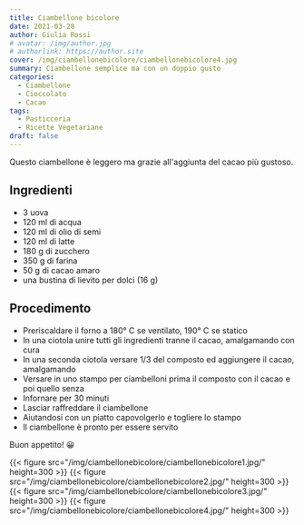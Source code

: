 ```yaml
---
title: Ciambellone bicolore
date: 2021-03-28
author: Giulia Rossi
# avatar: /img/author.jpg
# authorlink: https://author.site
cover: /img/ciambellonebicolore/ciambellonebicolore4.jpg
summary: Ciambellone semplice ma con un doppio gusto
categories:
  - Ciambellone
  - Cioccolato
  - Cacao
tags:
  - Pasticceria
  - Ricette Vegetariane
draft: false
---
```


Questo ciambellone è leggero ma grazie all'aggiunta del cacao più gustoso.

## Ingredienti
* 3 uova
* 120 ml di acqua
* 120 ml di olio di semi
* 120 ml di latte
* 180 g di zucchero
* 350 g di farina
* 50 g di cacao amaro
* una bustina di lievito per dolci (16 g)

## Procedimento

* Preriscaldare il forno a 180° C se ventilato, 190° C se statico
* In una ciotola unire tutti gli ingredienti tranne il cacao, amalgamando con cura
* In una seconda ciotola versare 1/3 del composto ed aggiungere il cacao, amalgamando
* Versare in uno stampo per ciambelloni prima il composto con il cacao e poi quello senza
* Infornare per 30 minuti
* Lasciar raffreddare il ciambellone
* Aiutandosi con un piatto capovolgerlo e togliere lo stampo
* Il ciambellone è pronto per essere servito

Buon appetito! 😀

{{< figure src="/img/ciambellonebicolore/ciambellonebicolore1.jpg/" height=300  >}}
{{< figure src="/img/ciambellonebicolore/ciambellonebicolore2.jpg/" height=300  >}}
{{< figure src="/img/ciambellonebicolore/ciambellonebicolore3.jpg/" height=300  >}}
{{< figure src="/img/ciambellonebicolore/ciambellonebicolore4.jpg/" height=300  >}}
